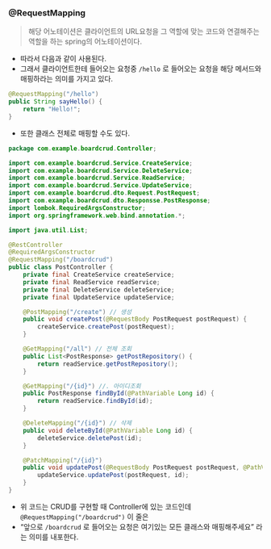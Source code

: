 ### @RequestMapping

> 해당 어노테이션은 클라이언트의 URL요청을 그 역할에 맞는 코드와 연결해주는 역할을 하는 spring의 어노테이션이다.

- 따라서 다음과 같이 사용된다.
- 그래서 클라이언트한테 들어오는 요청중 `/hello` 로 들어오는 요청을 해당 메서드와 매핑하라는 의미를 가지고 있다.

```java
@RequestMapping("/hello")
public String sayHello() {
    return "Hello!";
}
```

- 또한 클래스 전체로 매핑할 수도 있다.

```java
package com.example.boardcrud.Controller;

import com.example.boardcrud.Service.CreateService;
import com.example.boardcrud.Service.DeleteService;
import com.example.boardcrud.Service.ReadService;
import com.example.boardcrud.Service.UpdateService;
import com.example.boardcrud.dto.Request.PostRequest;
import com.example.boardcrud.dto.Responsse.PostResponse;
import lombok.RequiredArgsConstructor;
import org.springframework.web.bind.annotation.*;

import java.util.List;

@RestController
@RequiredArgsConstructor
@RequestMapping("/boardcrud")
public class PostController {
    private final CreateService createService;
    private final ReadService readService;
    private final DeleteService deleteService;
    private final UpdateService updateService;

    @PostMapping("/create") // 생성
    public void createPost(@RequestBody PostRequest postRequest) {
        createService.createPost(postRequest);
    }

    @GetMapping("/all") // 전체 조회
    public List<PostResponse> getPostRepository() {
        return readService.getPostRepository();
    }

    @GetMapping("/{id}") //. 아이디조회
    public PostResponse findById(@PathVariable Long id) {
        return readService.findById(id);
    }

    @DeleteMapping("/{id}") // 삭제
    public void deleteById(@PathVariable Long id) {
        deleteService.deletePost(id);
    }

    @PatchMapping("/{id}")
    public void updatePost(@RequestBody PostRequest postRequest, @PathVariable Long id) {
        updateService.updatePost(postRequest, id);
    }
}
```

- 위 코드는 CRUD를 구현할 때 Controller에 있는 코드인데 `@RequestMapping("/boardcrud")` 이 줄은
- “앞으로 `/boardcrud` 로 들어오는 요청은 여기있는 모든 클래스와 매핑해주세요” 라는 의미를 내포한다.